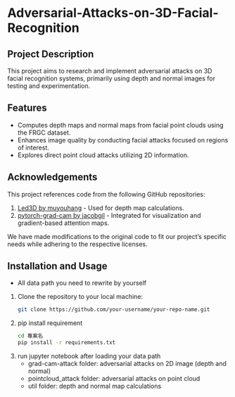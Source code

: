 # Adversarial-Attacks-on-3D-Facial-Recognition

## Project Description
This project aims to research and implement adversarial attacks on 3D facial recognition systems,
primarily using depth and normal images for testing and experimentation.

## Features
- Computes depth maps and normal maps from facial point clouds using the FRGC dataset.
- Enhances image quality by conducting facial attacks focused on regions of interest.
- Explores direct point cloud attacks utilizing 2D information.

## Acknowledgements
This project references code from the following GitHub repositories:

1. [Led3D by muyouhang](https://github.com/muyouhang/Led3D) - Used for depth map calculations.
2. [pytorch-grad-cam by jacobgil](https://github.com/jacobgil/pytorch-grad-cam) - Integrated for visualization and gradient-based attention maps.

We have made modifications to the original code to fit our project’s specific needs while adhering to the respective licenses.

## Installation and Usage
- All data path you need to rewrite by yourself
  
1. Clone the repository to your local machine:
   ```bash
   git clone https://github.com/your-username/your-repo-name.git
   ```
2. pip install requirement
   ```bash
   cd 專案名
   pip install -r requirements.txt
   ```
3. run jupyter notebook after loading your data path
   - grad-cam-attack folder: adversarial attacks on 2D image (depth and normal)
   - pointcloud_attack folder: adversarial attacks on point cloud
   - util folder: depth and normal map calculations

